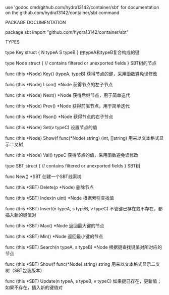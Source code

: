 use 'godoc cmd/github.com/hydra13142/container/sbt' for documentation on the github.com/hydra13142/container/sbt command 

PACKAGE DOCUMENTATION

package sbt
    import "github.com/hydra13142/container/sbt"


TYPES

type Key struct {
    N typeA
    S typeB
}
    由typeA和typeB复合构成的键

type Node struct {
    // contains filtered or unexported fields
}
    SBT树的节点

func (this *Node) Key() (typeA, typeB)
    获得节点的键，采用函数避免误修改

func (this *Node) Lson() *Node
    获得节点的左子节点

func (this *Node) Next() *Node
    获得后继节点，用于简单迭代

func (this *Node) Prev() *Node
    获得前驱节点，用于简单迭代

func (this *Node) Rson() *Node
    获得节点的右子节点

func (this *Node) Set(v typeC)
    设置节点的值

func (this *Node) Show(f func(*Node) string) (int, []string)
    用来以文本格式显示二叉树

func (this *Node) Val() typeC
    获得节点的值，采用函数避免误修改

type SBT struct {
    // contains filtered or unexported fields
}
    SBT树

func New() *SBT
    创建一个SBT线索树

func (this *SBT) Delete(p *Node)
    删除节点

func (this *SBT) Index(n uint) *Node
    根据索引查找值

func (this *SBT) Insert(n typeA, s typeB, v typeC)
    不管键已存在或不存在，都插入新的键值对

func (this *SBT) Max() *Node
    返回最大键的节点

func (this *SBT) Min() *Node
    返回最小键的节点

func (this *SBT) Search(n typeA, s typeB) *Node
    根据键查找键值对所对应的节点

func (this *SBT) Show(f func(*Node) string) string
    用来以文本格式显示二叉树（SBT包装版本）

func (this *SBT) Update(n typeA, s typeB, v typeC)
    如果键已存在，更新值；如果不存在，插入新的键值对


